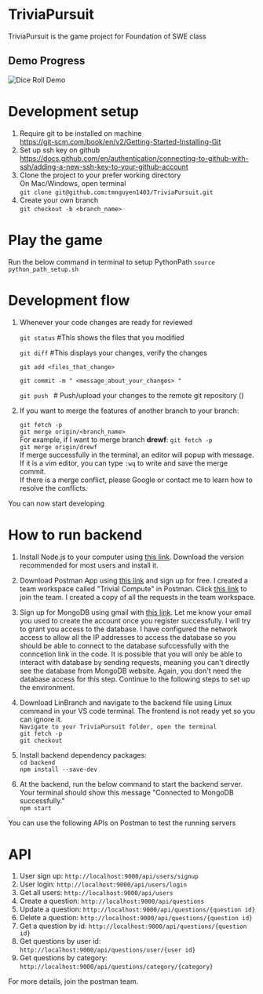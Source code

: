 # TriviaPursuit
TriviaPursuit is the game project for Foundation of SWE class 

## Demo Progress

![Dice Roll Demo](./gif/dice_roll_move.gif)
# Development setup
1. Require git to be installed on machine   
    https://git-scm.com/book/en/v2/Getting-Started-Installing-Git
2. Set up ssh key on github
    https://docs.github.com/en/authentication/connecting-to-github-with-ssh/adding-a-new-ssh-key-to-your-github-account
3. Clone the project to your prefer working directory  
   On Mac/Windows, open terminal  
    ```git clone git@github.com:tmnguyen1403/TriviaPursuit.git```  
4. Create your own branch  
    ```git checkout -b <branch_name> ```

# Play the game

Run the below command in terminal to setup PythonPath
```source python_path_setup.sh```
# Development flow
1. Whenever your code changes are ready for reviewed

    ```git status``` #This shows the files that you modified

    ```git diff``` #This displays your changes, verify the changes
    
    ```git add <files_that_change>```

    ```git commit -m " <message_about_your_changes> " ```

    ```git push ``` # Push/upload your changes to the remote git repository () 

2. If you want to merge the features of another branch to your branch:  

    ```git fetch -p```  
    ```git merge origin/<branch_name>```    
For example, if I want to merge branch **drewf**:
    ```git fetch -p```  
    ```git merge origin/drewf```  
If merge successfully in the terminal, an editor will popup with message. If it is a vim editor, you can type ```:wq``` to write and save the merge commit.  
If there is a merge conflict, please Google or contact me to learn how to resolve the conflicts.  

You can now start developing 

# How to run backend
1. Install Node.js to your computer using [this link](https://nodejs.org/en). Download the version recommended for most users and install it.

2. Download Postman App using [this link](https://www.postman.com/downloads/) and sign up for free. I created a team workspace called "Trivial Compute" in Postman. Click [this link](https://app.getpostman.com/join-team?invite_code=1a9d64a74e6f67652ce43fd7b19e9c91&target_code=6e99ce5265d2a7031e7fa67a03dd5be4) to join the team. I created a copy of all the requests in the team workspace.

3. Sign up for MongoDB using gmail with [this link](https://account.mongodb.com/account/login?signedOut=true). Let me know your email you used to create the account once you register successfully. I will try to grant you access to the database. I have configured the network access to allow all the IP addresses to access the database so you should be able to connect to the database sufccessfully with the conncetion link in the code. It is possible that you will only be able to interact with database by sending requests, meaning you can't directly see the database from MongoDB website. Again, you don't need the database access for this step. Continue to the following steps to set up the environment.

4. Download LinBranch and navigate to the backend file using Linux command in your VS code terminal. The frontend is not ready yet so you can ignore it.  
```Navigate to your TriviaPursuit folder, open the terminal```   
```git fetch -p```  
```git checkout ```  

5. Install backend dependency packages:  
   ```cd backend ```  
   ```npm install --save-dev```  

6. At the backend, run the below command to start the backend server. Your terminal should show this message "Connected to MongoDB successfully."  
   ```npm start```

You can use the following APIs on Postman to test the running servers
# API
1. User sign up: ```http://localhost:9000/api/users/signup```
2. User login: ```http://localhost:9000/api/users/login```
3. Get all users: ```http://localhost:9000/api/users```
4. Create a question: ```http://localhost:9000/api/questions```
5. Update a question: ```http://localhost:9000/api/questions/{question id}```
6. Delete a question: ```http://localhost:9000/api/questions/{question id}```
7. Get a question by id: ```http://localhost:9000/api/questions/{question id}```
8. Get questions by user id: ```http://localhost:9000/api/questions/user/{user id}```
9. Get questions by category: ```http://localhost:9000/api/questions/category/{category}```

For more details, join the postman team.
